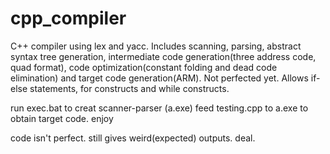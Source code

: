 # cpp_compiler
C++ compiler using lex and yacc. Includes scanning, parsing, abstract syntax tree generation, intermediate code generation(three address code, quad format), code optimization(constant folding and dead code elimination) and target code generation(ARM). Not perfected yet. Allows if-else statements, for constructs and while constructs.

run exec.bat to creat scanner-parser (a.exe)
feed testing.cpp to a.exe to obtain target code.
enjoy


code isn't perfect.
still gives weird(expected) outputs.
deal.
